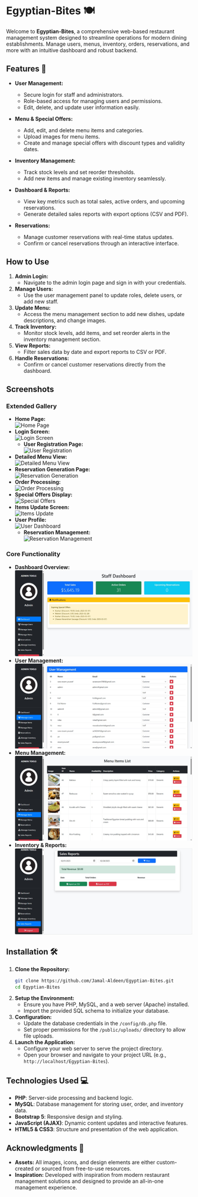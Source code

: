 # Egyptian-Bites 🍽️

Welcome to **Egyptian-Bites**, a comprehensive web-based restaurant management system designed to streamline operations for modern dining establishments. Manage users, menus, inventory, orders, reservations, and more with an intuitive dashboard and robust backend.

## Features 🌟

- **User Management:**
  - Secure login for staff and administrators.
  - Role-based access for managing users and permissions.
  - Edit, delete, and update user information easily.

- **Menu & Special Offers:**
  - Add, edit, and delete menu items and categories.
  - Upload images for menu items.
  - Create and manage special offers with discount types and validity dates.

- **Inventory Management:**
  - Track stock levels and set reorder thresholds.
  - Add new items and manage existing inventory seamlessly.

- **Dashboard & Reports:**
  - View key metrics such as total sales, active orders, and upcoming reservations.
  - Generate detailed sales reports with export options (CSV and PDF).

- **Reservations:**
  - Manage customer reservations with real-time status updates.
  - Confirm or cancel reservations through an interactive interface.

## How to Use 

1. **Admin Login:**
   - Navigate to the admin login page and sign in with your credentials.
2. **Manage Users:**
   - Use the user management panel to update roles, delete users, or add new staff.
3. **Update Menu:**
   - Access the menu management section to add new dishes, update descriptions, and change images.
4. **Track Inventory:**
   - Monitor stock levels, add items, and set reorder alerts in the inventory management section.
5. **View Reports:**
   - Filter sales data by date and export reports to CSV or PDF.
6. **Handle Reservations:**
   - Confirm or cancel customer reservations directly from the dashboard.

## Screenshots 

### Extended Gallery
- **Home Page:**  
  ![Home Page](documentation/home-page.jpg)
- **Login Screen:**  
  ![Login Screen](documentation/login-screen.jpg)
  - **User Registration Page:**  
  ![User Registration](documentation/user-registration.jpg)
- **Detailed Menu View:**  
  ![Detailed Menu View](documentation/detailed-menu.jpg)
- **Reservation Generation Page:**  
  ![Reservation Generation](documentation/Reservation-generation.jpg)
- **Order Processing:**  
  ![Order Processing](documentation/order-processing.jpg)
- **Special Offers Display:**  
  ![Special Offers](documentation/special-offers.jpg)
- **Items Update Screen:**  
  ![Items Update](documentation/Items-update.jpg)
- **User Profile:**  
  ![User Dashboard](documentation/user-profile.jpg)
  - **Reservation Management:**  
  ![Reservation Management](documentation/reservation-management.jpg)

### Core Functionality
- **Dashboard Overview:**  
  ![Dashboard Overview](documentation/dashboard.jpeg)
- **User Management:**  
  ![User Management](documentation/user-management.jpeg)
- **Menu Management:**  
  ![Menu Management](documentation/menu-management.jpeg)
- **Inventory & Reports:**  
  ![Inventory & Reports](documentation/inventory-reports.jpeg)

## Installation 🛠️

1. **Clone the Repository:**
   ```bash
   git clone https://github.com/Jamal-Aldeen/Egyptian-Bites.git
   cd Egyptian-Bites
   ```
2. **Setup the Environment:**
   - Ensure you have PHP, MySQL, and a web server (Apache) installed.
   - Import the provided SQL schema to initialize your database.
3. **Configuration:**
   - Update the database credentials in the `/config/db.php` file.
   - Set proper permissions for the `/public/uploads/` directory to allow file uploads.
4. **Launch the Application:**
   - Configure your web server to serve the project directory.
   - Open your browser and navigate to your project URL (e.g., `http://localhost/Egyptian-Bites`).

## Technologies Used 💻

- **PHP**: Server-side processing and backend logic.
- **MySQL**: Database management for storing user, order, and inventory data.
- **Bootstrap 5**: Responsive design and styling.
- **JavaScript (AJAX)**: Dynamic content updates and interactive features.
- **HTML5 & CSS3**: Structure and presentation of the web application.

## Acknowledgments 🙏

- **Assets:** All images, icons, and design elements are either custom-created or sourced from free-to-use resources.
- **Inspiration:** Developed with inspiration from modern restaurant management solutions and designed to provide an all-in-one management experience.

